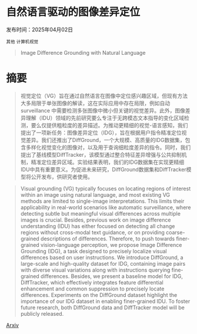 # 自然语言驱动的图像差异定位

发布时间：2025年04月02日

`其他` `计算机视觉`

> Image Difference Grounding with Natural Language

# 摘要

> 视觉定位（VG）旨在通过自然语言在图像中定位感兴趣区域，但现有方法大多局限于单张图像的解读，这在实际应用中存在局限，例如自动 surveillance 中需要检测多张图像中微小但关键的视觉差异。此外，图像差异理解（IDU）领域的先前研究要么专注于无跨模态文本指导的变化区域检测，要么仅提供粗粒度的差异描述。为推动更精细的视觉-语言感知，我们提出了一项新任务：图像差异定位（IDG），旨在根据用户指令精准定位视觉差异。我们还推出了DiffGround，一个大规模、高质量的IDG数据集，包含多样化视觉变化的图像对，以及用于查询细粒度差异的指令。同时，我们提出了基线模型DiffTracker，该模型通过整合特征差异增强与公共抑制机制，精准定位差异区域。实验结果表明，我们的IDG数据集在实现更精细IDU中具有重要意义。为促进未来研究，DiffGround数据集和DiffTracker模型将公开发布，供研究者使用。

> Visual grounding (VG) typically focuses on locating regions of interest within an image using natural language, and most existing VG methods are limited to single-image interpretations. This limits their applicability in real-world scenarios like automatic surveillance, where detecting subtle but meaningful visual differences across multiple images is crucial. Besides, previous work on image difference understanding (IDU) has either focused on detecting all change regions without cross-modal text guidance, or on providing coarse-grained descriptions of differences. Therefore, to push towards finer-grained vision-language perception, we propose Image Difference Grounding (IDG), a task designed to precisely localize visual differences based on user instructions. We introduce DiffGround, a large-scale and high-quality dataset for IDG, containing image pairs with diverse visual variations along with instructions querying fine-grained differences. Besides, we present a baseline model for IDG, DiffTracker, which effectively integrates feature differential enhancement and common suppression to precisely locate differences. Experiments on the DiffGround dataset highlight the importance of our IDG dataset in enabling finer-grained IDU. To foster future research, both DiffGround data and DiffTracker model will be publicly released.

[Arxiv](https://arxiv.org/abs/2504.01952)